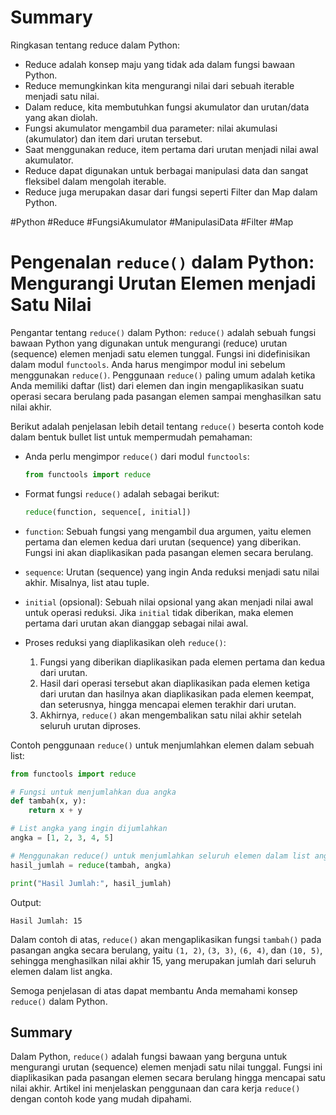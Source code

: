 # Summary

Ringkasan tentang reduce dalam Python:

- Reduce adalah konsep maju yang tidak ada dalam fungsi bawaan Python.
- Reduce memungkinkan kita mengurangi nilai dari sebuah iterable menjadi satu nilai.
- Dalam reduce, kita membutuhkan fungsi akumulator dan urutan/data yang akan diolah.
- Fungsi akumulator mengambil dua parameter: nilai akumulasi (akumulator) dan item dari urutan tersebut.
- Saat menggunakan reduce, item pertama dari urutan menjadi nilai awal akumulator.
- Reduce dapat digunakan untuk berbagai manipulasi data dan sangat fleksibel dalam mengolah iterable.
- Reduce juga merupakan dasar dari fungsi seperti Filter dan Map dalam Python.

#Python #Reduce #FungsiAkumulator #ManipulasiData #Filter #Map
# Pengenalan `reduce()` dalam Python: Mengurangi Urutan Elemen menjadi Satu Nilai

Pengantar tentang `reduce()` dalam Python:
`reduce()` adalah sebuah fungsi bawaan Python yang digunakan untuk mengurangi (reduce) urutan (sequence) elemen menjadi satu elemen tunggal. Fungsi ini didefinisikan dalam modul `functools`. Anda harus mengimpor modul ini sebelum menggunakan `reduce()`. Penggunaan `reduce()` paling umum adalah ketika Anda memiliki daftar (list) dari elemen dan ingin mengaplikasikan suatu operasi secara berulang pada pasangan elemen sampai menghasilkan satu nilai akhir.

Berikut adalah penjelasan lebih detail tentang `reduce()` beserta contoh kode dalam bentuk bullet list untuk mempermudah pemahaman:

- Anda perlu mengimpor `reduce()` dari modul `functools`: 
  ```python
  from functools import reduce
  ```

- Format fungsi `reduce()` adalah sebagai berikut:
  ```python
  reduce(function, sequence[, initial])
  ```

- `function`: Sebuah fungsi yang mengambil dua argumen, yaitu elemen pertama dan elemen kedua dari urutan (sequence) yang diberikan. Fungsi ini akan diaplikasikan pada pasangan elemen secara berulang.
  
- `sequence`: Urutan (sequence) yang ingin Anda reduksi menjadi satu nilai akhir. Misalnya, list atau tuple.

- `initial` (opsional): Sebuah nilai opsional yang akan menjadi nilai awal untuk operasi reduksi. Jika `initial` tidak diberikan, maka elemen pertama dari urutan akan dianggap sebagai nilai awal.

- Proses reduksi yang diaplikasikan oleh `reduce()`:
  1. Fungsi yang diberikan diaplikasikan pada elemen pertama dan kedua dari urutan.
  2. Hasil dari operasi tersebut akan diaplikasikan pada elemen ketiga dari urutan dan hasilnya akan diaplikasikan pada elemen keempat, dan seterusnya, hingga mencapai elemen terakhir dari urutan.
  3. Akhirnya, `reduce()` akan mengembalikan satu nilai akhir setelah seluruh urutan diproses.

Contoh penggunaan `reduce()` untuk menjumlahkan elemen dalam sebuah list:

```python
from functools import reduce

# Fungsi untuk menjumlahkan dua angka
def tambah(x, y):
    return x + y

# List angka yang ingin dijumlahkan
angka = [1, 2, 3, 4, 5]

# Menggunakan reduce() untuk menjumlahkan seluruh elemen dalam list angka
hasil_jumlah = reduce(tambah, angka)

print("Hasil Jumlah:", hasil_jumlah)
```

Output:
```
Hasil Jumlah: 15
```

Dalam contoh di atas, `reduce()` akan mengaplikasikan fungsi `tambah()` pada pasangan angka secara berulang, yaitu `(1, 2)`, `(3, 3)`, `(6, 4)`, dan `(10, 5)`, sehingga menghasilkan nilai akhir 15, yang merupakan jumlah dari seluruh elemen dalam list angka.

Semoga penjelasan di atas dapat membantu Anda memahami konsep `reduce()` dalam Python. 
## Summary

Dalam Python, `reduce()` adalah fungsi bawaan yang berguna untuk mengurangi urutan (sequence) elemen menjadi satu nilai tunggal. Fungsi ini diaplikasikan pada pasangan elemen secara berulang hingga mencapai satu nilai akhir. Artikel ini menjelaskan penggunaan dan cara kerja `reduce()` dengan contoh kode yang mudah dipahami.
